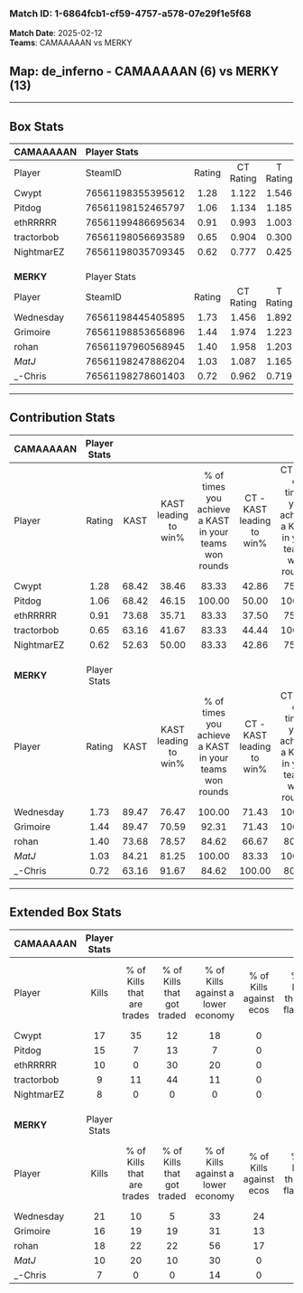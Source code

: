 ### Match ID: 1-6864fcb1-cf59-4757-a578-07e29f1e5f68  
**Match Date**: 2025-02-12  
**Teams**: CAMAAAAAN vs MERKY  

## **Map**: de_inferno - CAMAAAAAN (6) vs MERKY (13)  
---  

## Box Stats  

| **CAMAAAAAN** | Player Stats      |        |           |          |       |       |       |         |        |      |     |
| :- | :- | :-: | :-: | :-: | :-: | :-: | :-: | :-: | :-: | :-: | :-: |
| Player        | SteamID           | Rating | CT Rating | T Rating | KAST  |  ADR  | Kills | Assists | Deaths | K/D  | HS% |
| Cwypt         | 76561198355395612 |  1.28  |   1.122   |  1.546   | 68.42 | 83.8  |  17   |    2    |   12   | 1.42 | 64  |
| Pitdog        | 76561198152465797 |  1.06  |   1.134   |  1.185   | 68.42 | 70.6  |  15   |    3    |   15   | 1.00 | 40  |
| ethRRRRR      | 76561199486695634 |  0.91  |   0.993   |  1.003   | 73.68 | 70.3  |  10   |    5    |   14   | 0.71 | 50  |
| tractorbob    | 76561198056693589 |  0.65  |   0.904   |  0.300   | 63.16 | 55.0  |   9   |    3    |   17   | 0.53 | 22  |
| NightmarEZ    | 76561198035709345 |  0.62  |   0.777   |  0.425   | 52.63 | 56.3  |   8   |    4    |   14   | 0.57 | 50  |
|               |                   |        |           |          |       |       |       |         |        |      |     |
|               |                   |        |           |          |       |       |       |         |        |      |     |
|               |                   |        |           |          |       |       |       |         |        |      |     |
| **MERKY**     | Player Stats      |        |           |          |       |       |       |         |        |      |     |
| Player        | SteamID           | Rating | CT Rating | T Rating | KAST  |  ADR  | Kills | Assists | Deaths | K/D  | HS% |
| Wednesday     | 76561198445405895 |  1.73  |   1.456   |  1.892   | 89.47 | 127.5 |  21   |    8    |   14   | 1.50 | 33  |
| Grimoire      | 76561198853656896 |  1.44  |   1.974   |  1.223   | 89.47 | 94.2  |  16   |    7    |   12   | 1.33 | 50  |
| rohan         | 76561197960568945 |  1.40  |   1.958   |  1.203   | 73.68 | 91.6  |  18   |    4    |   12   | 1.50 | 50  |
| _MatJ_        | 76561198247886204 |  1.03  |   1.087   |  1.165   | 84.21 | 33.7  |  10   |    2    |   8    | 1.25 | 20  |
| _-Chris       | 76561198278601403 |  0.72  |   0.962   |  0.719   | 63.16 | 69.3  |   7   |    5    |   13   | 0.54 | 28  |
---  

## Contribution Stats  

| **CAMAAAAAN** | Player Stats |       |                      |                                                        |                           |                                                             |                          |                                                            |
| :- | :-: | :-: | :-: | :-: | :-: | :-: | :-: | :-: |
| Player        |    Rating    | KAST  | KAST leading to win% | % of times you achieve a KAST in your teams won rounds | CT - KAST leading to win% | CT - % of times you achieve a KAST in your teams won rounds | T - KAST leading to win% | T - % of times you achieve a KAST in your teams won rounds |
| Cwypt         |     1.28     | 68.42 |        38.46         |                         83.33                          |           42.86           |                            75.00                            |          33.33           |                           100.00                           |
| Pitdog        |     1.06     | 68.42 |        46.15         |                         100.00                         |           50.00           |                           100.00                            |          40.00           |                           100.00                           |
| ethRRRRR      |     0.91     | 73.68 |        35.71         |                         83.33                          |           37.50           |                            75.00                            |          33.33           |                           100.00                           |
| tractorbob    |     0.65     | 63.16 |        41.67         |                         83.33                          |           44.44           |                           100.00                            |          33.33           |                           50.00                            |
| NightmarEZ    |     0.62     | 52.63 |        50.00         |                         83.33                          |           42.86           |                            75.00                            |          66.67           |                           100.00                           |
|               |              |       |                      |                                                        |                           |                                                             |                          |                                                            |
|               |              |       |                      |                                                        |                           |                                                             |                          |                                                            |
|               |              |       |                      |                                                        |                           |                                                             |                          |                                                            |
| **MERKY**     | Player Stats |       |                      |                                                        |                           |                                                             |                          |                                                            |
| Player        |    Rating    | KAST  | KAST leading to win% | % of times you achieve a KAST in your teams won rounds | CT - KAST leading to win% | CT - % of times you achieve a KAST in your teams won rounds | T - KAST leading to win% | T - % of times you achieve a KAST in your teams won rounds |
| Wednesday     |     1.73     | 89.47 |        76.47         |                         100.00                         |           71.43           |                           100.00                            |          80.00           |                           100.00                           |
| Grimoire      |     1.44     | 89.47 |        70.59         |                         92.31                          |           71.43           |                           100.00                            |          70.00           |                           87.50                            |
| rohan         |     1.40     | 73.68 |        78.57         |                         84.62                          |           66.67           |                            80.00                            |          87.50           |                           87.50                            |
| _MatJ_        |     1.03     | 84.21 |        81.25         |                         100.00                         |           83.33           |                           100.00                            |          80.00           |                           100.00                           |
| _-Chris       |     0.72     | 63.16 |        91.67         |                         84.62                          |          100.00           |                            80.00                            |          87.50           |                           87.50                            |
---  

## Extended Box Stats  

| **CAMAAAAAN** | Player Stats |                            |                            |                                    |                         |                              |                                 |        |                             |                                     |                          |                               |                            |
| :- | :-: | :-: | :-: | :-: | :-: | :-: | :-: | :-: | :-: | :-: | :-: | :-: | :-: |
| Player        |    Kills     | % of Kills that are trades | % of Kills that got traded | % of Kills against a lower economy | % of Kills against ecos | % of Kills that are flawless | % of Kills that are close duels | Deaths | % of Deaths that get traded | % of Deaths against a lower economy | % of Deaths against ecos | % of Deaths that are flawless | % of Deaths that are close |
| Cwypt         |      17      |             35             |             12             |                 18                 |            0            |              71              |                6                |   12   |              8              |                 17                  |            0             |              75               |             8              |
| Pitdog        |      15      |             7              |             13             |                 7                  |            0            |              60              |                7                |   15   |             20              |                 20                  |            0             |              67               |             7              |
| ethRRRRR      |      10      |             0              |             30             |                 20                 |            0            |              50              |               10                |   14   |             21              |                 21                  |            0             |              71               |             0              |
| tractorbob    |      9       |             11             |             44             |                 11                 |            0            |              56              |               11                |   17   |              6              |                 18                  |            0             |              65               |             6              |
| NightmarEZ    |      8       |             0              |             0              |                 0                  |            0            |              38              |               38                |   14   |              7              |                 14                  |            0             |              50               |             14             |
|               |              |                            |                            |                                    |                         |                              |                                 |        |                             |                                     |                          |                               |                            |
|               |              |                            |                            |                                    |                         |                              |                                 |        |                             |                                     |                          |                               |                            |
|               |              |                            |                            |                                    |                         |                              |                                 |        |                             |                                     |                          |                               |                            |
| **MERKY**     | Player Stats |                            |                            |                                    |                         |                              |                                 |        |                             |                                     |                          |                               |                            |
| Player        |    Kills     | % of Kills that are trades | % of Kills that got traded | % of Kills against a lower economy | % of Kills against ecos | % of Kills that are flawless | % of Kills that are close duels | Deaths | % of Deaths that get traded | % of Deaths against a lower economy | % of Deaths against ecos | % of Deaths that are flawless | % of Deaths that are close |
| Wednesday     |      21      |             10             |             5              |                 33                 |           24            |              57              |                5                |   14   |              0              |                 21                  |            0             |              57               |             21             |
| Grimoire      |      16      |             19             |             19             |                 31                 |           13            |              69              |               13                |   12   |             17              |                  8                  |            0             |              33               |             17             |
| rohan         |      18      |             22             |             22             |                 56                 |           17            |              78              |                6                |   12   |             25              |                 25                  |            17            |              67               |             0              |
| _MatJ_        |      10      |             20             |             10             |                 30                 |            0            |              60              |                0                |   8    |             38              |                 13                  |            0             |              75               |             13             |
| _-Chris       |      7       |             0              |             0              |                 14                 |            0            |              43              |               14                |   13   |             23              |                 38                  |            8             |              62               |             8              |
